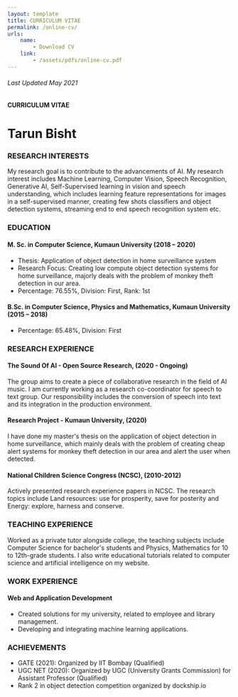 ```yaml
---
layout: template
title: CURRICULUM VITAE
permalink: /online-cv/
urls:
    name:
        - Download CV
    link:
        - /assets/pdfs/online-cv.pdf
---
```

###### Last Updated May 2021
#### CURRICULUM VITAE 
# Tarun Bisht


### RESEARCH INTERESTS
 
My research goal is to contribute to the advancements of AI. My research interest includes Machine Learning, Computer Vision, Speech Recognition, Generative AI, Self-Supervised learning in vision and speech understanding, which includes learning feature representations for images in a self-supervised manner, creating few shots classifiers and object detection systems, streaming end to end speech recognition system etc.


### EDUCATION 
 
#### M. Sc. in Computer Science, Kumaun University (2018 – 2020)
- Thesis: Application of object detection in home surveillance system
- Research Focus: Creating low compute object detection systems for home surveillance, majorly deals with the problem of monkey theft detection in our area.
- Percentage: 76.55%, Division: First, Rank: 1st

#### B.Sc. in Computer Science, Physics and Mathematics, Kumaun University (2015 – 2018)
- Percentage: 65.48%, Division: First


### RESEARCH EXPERIENCE 
 
#### The Sound Of AI - Open Source Research, (2020 - Ongoing)
The group aims to create a piece of collaborative research in the field of AI music. I am currently working as a research co-coordinator for speech to text group. Our responsibility includes the conversion of speech into text and its integration in the production environment.

#### Research Project - Kumaun University, (2020)
I have done my master's thesis on the application of object detection in home surveillance, which mainly deals with the problem of creating cheap alert systems for monkey theft detection in our area and alert the user when detected.

#### National Children Science Congress (NCSC), (2010-2012)
Actively presented research experience papers in NCSC. The research topics include Land resources: use for prosperity, save for posterity and Energy: explore, harness and conserve.


### TEACHING EXPERIENCE 
 
Worked as a private tutor alongside college, the teaching subjects include Computer Science for bachelor's students and Physics, Mathematics for 10 to 12th-grade students. I also write educational tutorials related to computer science and artificial intelligence on my website.


### WORK EXPERIENCE 
 
#### Web and Application Development
- Created solutions for my university, related to employee and library management. 
- Developing and integrating machine learning applications.
 
 
### ACHIEVEMENTS
 
- GATE (2021): Organized by IIT Bombay (Qualified)
- UGC NET (2020): Organized by UGC (University Grants Commission) for Assistant Professor (Qualified)
- Rank 2 in object detection competition organized by dockship.io 
